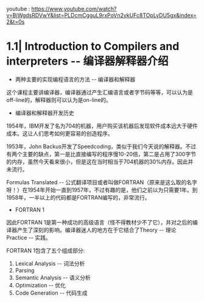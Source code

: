 youtube : https://www.youtube.com/watch?v=BjWgdsRDVwY&list=PLDcmCgguL9rxPoVn2ykUFc8TOpLyDU5gx&index=2&t=0s

# 1.1| Introduction to Compilers and interpreters -- 编译器解释器介绍

* 两种主要的实现编程语言的方法 -- 编译器和解释器

这个课程主要讲编译器，编译器通过产生汇编语言或者字节码等等，可以认为是off-line的，解释器则可以认为是on-line的。

* 编译器和解释器开发历史

1954年，IBM开发了名为704的机器，用户购买该机器后发现软件成本远大于硬件成本。这让人们思考如何更容易的创造程序。

1953年，John Backus开发了Speedcoding，类似于我们今天说的解释器。不过有两个主要的缺点，第一是比直接编写的程序慢10-20倍，第二是占用了300字节的内存，虽然今天看来很小，但是这在当时相当于704机器的30%内存。因此并未流行。

Formulas Translated -- 公式翻译项目或者叫做FORTRAN（原来是这么取的名字呀！）在1954年开始一直到1957年，不过有趣的是，他们之前以为只需要1年。到1958年，一半以上的代码都是FORTRAN编写的，非常流行。

* FORTRAN 1

因此FORTRAN 1是第一种成功的高级语言（怪不得教材少不了它），并对之后的编译器产生了深刻的影响。编译器迷人的地方在于它结合了Theory -- 理论 Practice -- 实践。

FORTRAN 1包含了五个组成部分:

1. Lexical Analysis -- 词法分析
2. Parsing
3. Semantic Analysis -- 语义分析
4. Optimization -- 优化
5. Code Generation -- 代码生成


